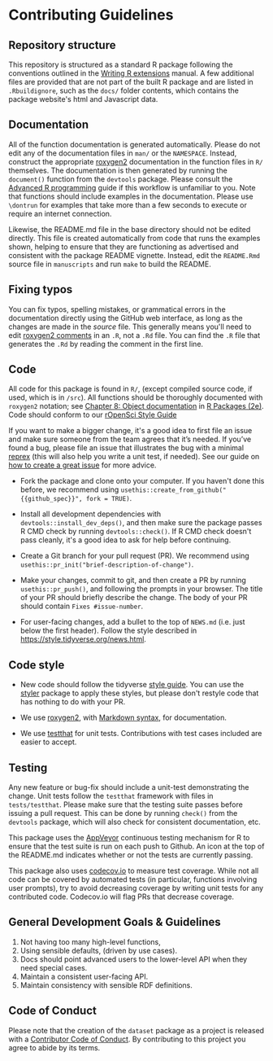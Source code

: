 

Contributing Guidelines
=======================

Repository structure
--------------------

This repository is structured as a standard R package
following the conventions outlined in the [Writing R
extensions](http://cran.r-project.org/doc/manuals/R-exts.html) manual.
A few additional files are provided that are not part of the built
R package and are listed in `.Rbuildignore`, such as the `docs/` folder contents, which 
contains the package website's html and Javascript data.

Documentation
-------------

All of the function documentation is generated automatically.
Please do not edit any of the documentation files in `man/`
or the `NAMESPACE`.  Instead, construct the appropriate
[roxygen2](https://github.com/klutometis/roxygen) documentation in the
function files in `R/` themselves.  The documentation is then generated
by running the `document()` function from the `devtools` package.  Please
consult the [Advanced R programming](http://adv-r.had.co.nz/) guide if
this workflow is unfamiliar to you.  Note that functions should include
examples in the documentation. Please use `\dontrun` for examples that
take more than a few seconds to execute or require an internet connection.

Likewise, the README.md file in the base directory should not be edited
directly.  This file is created automatically from code that runs the
examples shown, helping to ensure that they are functioning as advertised
and consistent with the package README vignette.  Instead, edit the
`README.Rmd` source file in `manuscripts` and run `make` to build
the README.

Fixing typos
----

You can fix typos, spelling mistakes, or grammatical errors in the documentation directly using the GitHub web interface, as long as the changes are made in the _source_ file. 
This generally means you'll need to edit [roxygen2 comments](https://roxygen2.r-lib.org/articles/roxygen2.html) in an `.R`, not a `.Rd` file. 
You can find the `.R` file that generates the `.Rd` by reading the comment in the first line.


Code
----

All code for this package is found in `R/`, (except compiled source
code, if used, which is in `/src`).  All functions should be thoroughly
documented with `roxygen2` notation; see [Chapter 8: Object documentation](https://bookdown.dongzhuoer.com/hadley/r-pkgs/man.html) in [R Packages (2e)](https://r-pkgs.org/). Code should
conform to our [rOpenSci Style Guide](https://github.com/ropensci/onboarding/blob/master/packaging_guide.md)

If you want to make a bigger change, it's a good idea to first file an issue and make sure someone from the team agrees that it’s needed. 
If you’ve found a bug, please file an issue that illustrates the bug with a minimal 
[reprex](https://www.tidyverse.org/help/#reprex) (this will also help you write a unit test, if needed).
See our guide on [how to create a great issue](https://code-review.tidyverse.org/issues/) for more advice.

*   Fork the package and clone onto your computer. If you haven't done this before, we recommend using `usethis::create_from_github("{{github_spec}}", fork = TRUE)`.

*   Install all development dependencies with `devtools::install_dev_deps()`, and then make sure the package passes R CMD check by running `devtools::check()`. 
    If R CMD check doesn't pass cleanly, it's a good idea to ask for help before continuing. 
*   Create a Git branch for your pull request (PR). We recommend using `usethis::pr_init("brief-description-of-change")`.

*   Make your changes, commit to git, and then create a PR by running `usethis::pr_push()`, and following the prompts in your browser.
    The title of your PR should briefly describe the change.
    The body of your PR should contain `Fixes #issue-number`.

*  For user-facing changes, add a bullet to the top of `NEWS.md` (i.e. just below the first header). Follow the style described in <https://style.tidyverse.org/news.html>.


Code style
-------

*   New code should follow the tidyverse [style guide](https://style.tidyverse.org). 
    You can use the [styler](https://CRAN.R-project.org/package=styler) package to apply these styles, but please don't restyle code that has nothing to do with your PR.  

*  We use [roxygen2](https://cran.r-project.org/package=roxygen2), with [Markdown syntax](https://cran.r-project.org/web/packages/roxygen2/vignettes/rd-formatting.html), for documentation.  

*  We use [testthat](https://cran.r-project.org/package=testthat) for unit tests. 
   Contributions with test cases included are easier to accept.  

Testing
-------

Any new feature or bug-fix should include a unit-test demonstrating the
change.  Unit tests follow the `testthat` framework with files in
`tests/testthat`.  Please make sure that the testing suite passes
before issuing a pull request.  This can be done by running `check()`
from the `devtools` package, which will also check for consistent
documentation, etc.


This package uses the [AppVeyor](https://ci.appveyor.com/project/dataobservatory-eu/dataset)
continuous testing mechanism for R to ensure that the test suite is run
on each push to Github.  An icon at the top of the README.md indicates
whether or not the tests are currently passing.

This package also uses
[codecov.io](https://codecov.io/) to
measure test coverage.  While not all code can be covered by automated
tests (in particular, functions involving user prompts), try to avoid
decreasing coverage by writing unit tests for any contributed code.
Codecov.io will flag PRs that decrease coverage.




General Development Goals & Guidelines
---------------------------------------

1. Not having too many high-level functions,
2. Using sensible defaults, (driven by use cases).
3. Docs should point advanced users to the lower-level API when they need special cases.
4. Maintain a consistent user-facing API.
5. Maintain consistency with sensible RDF definitions. 


Code of Conduct
---------------

Please note that the creation of the `dataset` package as a project is released with a
[Contributor Code of Conduct](CODE_OF_CONDUCT.md). By contributing to this
project you agree to abide by its terms.
